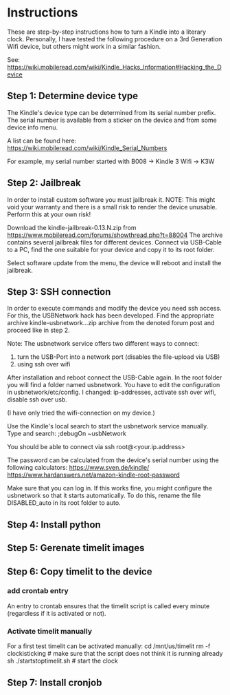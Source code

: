 # Instructions

These are step-by-step instructions how to turn a Kindle into a literary clock. Personally, I have tested 
the following procedure on a 3rd Generation Wifi device, but others might work in a similar fashion.

See:
https://wiki.mobileread.com/wiki/Kindle_Hacks_Information#Hacking_the_Device

## Step 1: Determine device type
The Kindle's device type can be determined from its serial number prefix.
The serial number is available from a sticker on the device and from some
device info menu.

A list can be found here: https://wiki.mobileread.com/wiki/Kindle_Serial_Numbers

For example, my serial number started with B008 -> Kindle 3 Wifi -> K3W


## Step 2: Jailbreak
In order to install custom software you must jailbreak it. 
NOTE: This might void your warranty and there is a small risk to render the
device unusable. Perform this at your own risk!

Download the kindle-jailbreak-0.13.N.zip from https://www.mobileread.com/forums/showthread.php?t=88004
The archive contains several jailbreak files for different devices. Connect via USB-Cable to a PC, find 
the one suitable for your device and copy it to its root folder.

Select software update from the menu, the device will reboot and install the jailbreak.


## Step 3: SSH connection
In order to execute commands and modify the device you need ssh access.
For this, the USBNetwork hack has been developed. Find the appropriate archive kindle-usbnetwork...zip 
archive from the denoted forum post and proceed like in step 2.

Note: The usbnetwork service offers two different ways to connect:
1. turn the USB-Port into a network port (disables the file-upload via USB)
2. using ssh over wifi

After installation and reboot connect the USB-Cable again. In the root folder you will find a folder
named usbnetwork. You have to edit the configuration in usbnetwork/etc/config. I changed: 
ip-addresses, activate ssh over wifi, disable ssh over usb.

(I have only tried the wifi-connection on my device.)

Use the Kindle's local search to start the usbnetwork service manually. Type and search:
;debugOn
~usbNetwork

You should be able to connect via
ssh root@<your.ip.address>

The password can be calculated from the device's serial number using the following
calculators: 
https://www.sven.de/kindle/
https://www.hardanswers.net/amazon-kindle-root-password

Make sure that you can log in. If this works fine, you might configure the usbnetwork so that it starts
automatically. To do this, rename the file DISABLED_auto in its root folder to auto.


## Step 4: Install python

## Step 5: Gerenate timelit images

## Step 6: Copy timelit to the device

### add crontab entry
An entry to crontab ensures that the timelit script is called every minute (regardless if it is activated or not).

### Activate timelit manually
For a first test timelit can be activated manually:
cd /mnt/us/timelit
rm -f clockisticking  # make sure that the script does not think it is running already 
sh ./startstoptimelit.sh  # start the clock


## Step 7: Install cronjob

